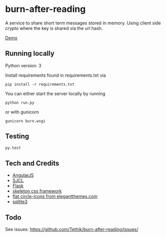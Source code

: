# burn-after-reading

A service to share short term messages stored in memory. Using client side
crypto where the key is shared via the url hash.

[Demo](https://burn.blacknode.se/)

## Running locally

Python version: 3

Install requirements found in requirements.txt via

```
pip install -r requirements.txt
```

You can either start the server locally by running

```
python run.py
```

or with gunicorn

```
gunicorn burn.wsgi
```

## Testing 
```bash
py.test
```

## Tech and Credits

- [AngularJS](https://angularjs.org/)
- [SJCL](https://bitwiseshiftleft.github.io/sjcl/)
- [Flask](http://flask.pocoo.org/)
- [skeleton css framework](http://getskeleton.com)
- [flat circle-icons from elegantthemes.com](http://www.elegantthemes.com/blog/freebie-of-the-week/beautiful-flat-icon)
- [sqllite3](https://www.sqlite.org/)

## Todo

See issues:
https://github.com/Tethik/burn-after-reading/issues/
